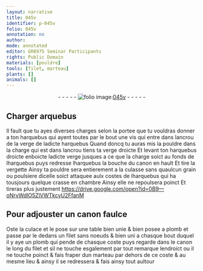 ```yaml
---
layout: narrative
title: 045v
identifier: p-045v
folio: 045v
annotation: no
author:
mode: annotated
editor: GR8975 Seminar Participants
rights: Public Domain
materials: [pouldre]
tools: [filet, marteau]
plants: []
animals: []
---
```


<div class="folio" align="center">- - - - - <a href="http://gallica.bnf.fr/ark:/12148/btv1b10500001g/f96.image" target="_blank"><img src="https://cu-mkp.github.io/2017-workshop-edition/assets/photo-icon.png" alt="folio image: " style="display:inline-block; margin-bottom:-3px;"/>045v</a> - - - - - </div>    

## Charger arquebus

 
Il fault que tu ayes diverses charges selon la portee que tu vouldras donner a ton harquebus qui ayent toutes par le bout une vis qui entre dans lancrou de la verge de ladicte harquebus Quand doncq tu auras mis la <span class="m">pouldre</span> dans la charge qui est dans lancrou tiens ta verge droicte Et levant ton harquebus droicte enboicte ladicte verge jusques a ce que la charge soict au fonds de lharquebus puys redresse lharquebus la bouche du canon en hault Et tire la vergette Ainsy ta <span class="m">pouldre</span> sera entierement a la culasse sans quaulcun grain ou poulsiere dicelle soict attaquee aulx costes de lharquebus qui ha tousjours quelque crasse en chambre Ainsy elle ne repoulsera poinct Et tireras plus justement
   https://drive.google.com/open?id=0B9—oNrvWdlO5ZlVWTkcyU2FfanM     

## Pour adjouster un canon faulce

 
Oste la culace et le pose sur une table bien unie & bien posee a plomb et passe par le dedans un <span class="tl">filet</span> sans noeuds & bien uni a chasque bout duquel il y aye un plomb qui pende de chasque coste puys regarde dans le canon le long du filet et sil ne touche esgalement par tout remarque lendroict ou il ne touche poinct & fais fraper dun <span class="tl">marteau</span> par dehors de ce coste & au mesme lieu & ainsy il se redressera & fais ainsy tout aultour
 